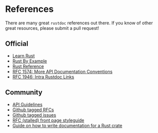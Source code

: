 # References

There are many great `rustdoc` references out there.
If you know of other great resources, please submit a pull request!

## Official

- [Learn Rust]
- [Rust By Example]
- [Rust Reference]
- [RFC 1574: More API Documentation Conventions]
- [RFC 1946: Intra Rustdoc Links]

## Community
- [API Guidelines]
- [Github tagged RFCs]
- [Github tagged issues]
- [RFC (stalled) front page styleguide]
- [Guide on how to write documentation for a Rust crate]


[API Guidelines]: https://rust-lang.github.io/api-guidelines/documentation.html
[Github tagged RFCs]: https://github.com/rust-lang/rfcs/issues?q=label%3AT-rustdoc
[Github tagged issues]: https://github.com/rust-lang/rust/issues?q=is%3Aissue+is%3Aopen+label%3AT-rustdoc
[Guide on how to write documentation for a Rust crate]: https://blog.guillaume-gomez.fr/articles/2020-03-12+Guide+on+how+to+write+documentation+for+a+Rust+crate
[Learn Rust]: https://doc.rust-lang.org/book/ch14-02-publishing-to-crates-io.html#making-useful-documentation-comments
[RFC 1574: More API Documentation Conventions]: https://rust-lang.github.io/rfcs/1574-more-api-documentation-conventions.html
[RFC 1946: Intra Rustdoc Links]: https://rust-lang.github.io/rfcs/1946-intra-rustdoc-links.html
[RFC (stalled) front page styleguide]: https://github.com/rust-lang/rfcs/pull/1687
[Rust By Example]: https://doc.rust-lang.org/stable/rust-by-example/meta/doc.html
[Rust Reference]: https://doc.rust-lang.org/stable/reference/comments.html#doc-comments
